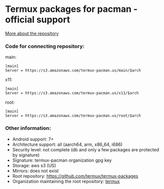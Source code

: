 # Termux packages for pacman - official support
[More about the repository](https://github.com/termux/termux-packages/blob/master/README.md)

### Code for connecting repository:
main:
```
[main]
Server = https://s3.amazonaws.com/termux-pacman.us/main/$arch
```
x11:
```
[main]
Server = https://s3.amazonaws.com/termux-pacman.us/x11/$arch
```
root:
```
[main]
Server = https://s3.amazonaws.com/termux-pacman.us/root/$arch
```

### Other information:
 - Android support: 7+
 - Architecture support: all (aarch64, arm, x86_64, i686)
 - Security level: not complete (db and only a few packages are protected by signature)
 - Signature: termux-pacman organization gpg key
 - Storage: aws s3 (US)
 - Mirrors: does not exist
 - Root repository: https://github.com/termux/termux-packages
 - Organization maintaining the root repository: [termux](https://github.com/termux)

